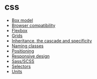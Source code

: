 <!-- generated by markdown-notes-tree -->

# css

<!-- optional markdown-notes-tree directory description starts here -->

<!-- optional markdown-notes-tree directory description ends here -->

-   [Box model](Box-model.md)
-   [Browser compatibility](Browser-compatibility.md)
-   [Flexbox](Flexbox.md)
-   [Grids](Grids.md)
-   [Inheritance, the cascade and specificity](Inheritance-cascade-specificity.md)
-   [Naming classes](Naming-classes.md)
-   [Positioning](Positioning.md)
-   [Responsive design](Responsive-design.md)
-   [Sass/SCSS](Sass-SCSS.md)
-   [Selectors](Selectors.md)
-   [Units](Units.md)

